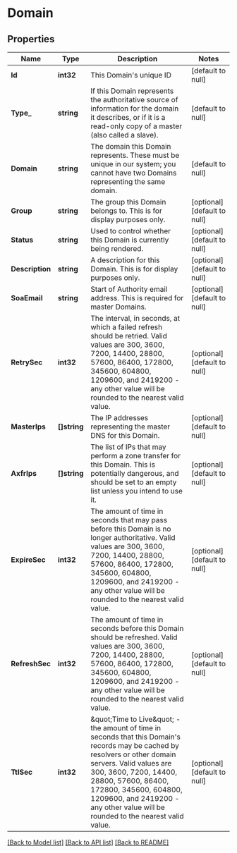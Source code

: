 # Domain

## Properties
Name | Type | Description | Notes
------------ | ------------- | ------------- | -------------
**Id** | **int32** | This Domain&#x27;s unique ID | [default to null]
**Type_** | **string** | If this Domain represents the authoritative source of information for the domain it describes, or if it is a read-only copy of a master (also called a slave).  | [default to null]
**Domain** | **string** | The domain this Domain represents. These must be unique in our system; you cannot have two Domains representing the same domain.  | [default to null]
**Group** | **string** | The group this Domain belongs to.  This is for display purposes only.  | [optional] [default to null]
**Status** | **string** | Used to control whether this Domain is currently being rendered.  | [optional] [default to null]
**Description** | **string** | A description for this Domain. This is for display purposes only.  | [optional] [default to null]
**SoaEmail** | **string** | Start of Authority email address. This is required for master Domains.  | [optional] [default to null]
**RetrySec** | **int32** | The interval, in seconds, at which a failed refresh should be retried. Valid values are 300, 3600, 7200, 14400, 28800, 57600, 86400, 172800, 345600, 604800, 1209600, and 2419200 - any other value will be rounded to the nearest valid value.  | [optional] [default to null]
**MasterIps** | **[]string** | The IP addresses representing the master DNS for this Domain.  | [optional] [default to null]
**AxfrIps** | **[]string** | The list of IPs that may perform a zone transfer for this Domain. This is potentially dangerous, and should be set to an empty list unless you intend to use it.  | [optional] [default to null]
**ExpireSec** | **int32** | The amount of time in seconds that may pass before this Domain is no longer authoritative. Valid values are 300, 3600, 7200, 14400, 28800, 57600, 86400, 172800, 345600, 604800, 1209600, and 2419200 - any other value will be rounded to the nearest valid value.  | [optional] [default to null]
**RefreshSec** | **int32** | The amount of time in seconds before this Domain should be refreshed. Valid values are 300, 3600, 7200, 14400, 28800, 57600, 86400, 172800, 345600, 604800, 1209600, and 2419200 - any other value will be rounded to the nearest valid value.  | [optional] [default to null]
**TtlSec** | **int32** | \&quot;Time to Live\&quot; - the amount of time in seconds that this Domain&#x27;s records may be cached by resolvers or other domain servers. Valid values are 300, 3600, 7200, 14400, 28800, 57600, 86400, 172800, 345600, 604800, 1209600, and 2419200 - any other value will be rounded to the nearest valid value.  | [optional] [default to null]

[[Back to Model list]](../README.md#documentation-for-models) [[Back to API list]](../README.md#documentation-for-api-endpoints) [[Back to README]](../README.md)

